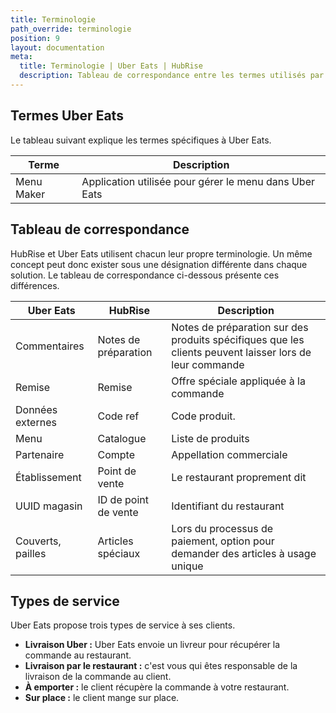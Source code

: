 ```yaml
---
title: Terminologie
path_override: terminologie
position: 9
layout: documentation
meta:
  title: Terminologie | Uber Eats | HubRise
  description: Tableau de correspondance entre les termes utilisés par Uber Eats et ceux utilisés dans HubRise pour le même concept. Connectez les apps et synchronisez vos données.
---
```


## Termes Uber Eats

Le tableau suivant explique les termes spécifiques à Uber Eats.

| Terme      | Description                                            |
| ---------- | ------------------------------------------------------ |
| Menu Maker | Application utilisée pour gérer le menu dans Uber Eats |

## Tableau de correspondance

HubRise et Uber Eats utilisent chacun leur propre terminologie. Un même concept peut donc exister sous une désignation différente dans chaque solution. Le tableau de correspondance ci-dessous présente ces différences.

| Uber Eats         | HubRise              | Description                                                                                             |
| ----------------- | -------------------- | ------------------------------------------------------------------------------------------------------- |
| Commentaires      | Notes de préparation | Notes de préparation sur des produits spécifiques que les clients peuvent laisser lors de leur commande |
| Remise            | Remise               | Offre spéciale appliquée à la commande                                                                  |
| Données externes  | Code ref             | Code produit.                                                                           |
| Menu              | Catalogue            | Liste de produits                                                                                       |
| Partenaire        | Compte               | Appellation commerciale                                                                                 |
| Établissement     | Point de vente       | Le restaurant proprement dit                                                                            |
| UUID magasin      | ID de point de vente | Identifiant du restaurant                                                                               |
| Couverts, pailles | Articles spéciaux    | Lors du processus de paiement, option pour demander des articles à usage unique                         |

## Types de service

Uber Eats propose trois types de service à ses clients.

- **Livraison Uber :** Uber Eats envoie un livreur pour récupérer la commande au restaurant.
- **Livraison par le restaurant :** c'est vous qui êtes responsable de la livraison de la commande au client.
- **À emporter :** le client récupère la commande à votre restaurant.
- **Sur place :** le client mange sur place.
